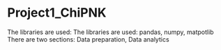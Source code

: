 # Project1_ChiPNK
The libraries are used: 
The libraries are used: pandas, numpy, matpotlib
There are two sections: Data preparation, Data analytics
